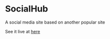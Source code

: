 # SocialHub

A social media site based on another popular site

See it live at [here](https://socialhub.netlify.app)
